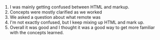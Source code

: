 1) I was mainly getting confused between HTML and markup.
2) Concepts were mostly clarified as we worked 
3) We asked a question about what remote was
4) I'm not exactly confused, but I keep mixing up HTML and mark up. 
5) Overall it was good and I thought it was a good way to get more familiar with the concepts learned. 
